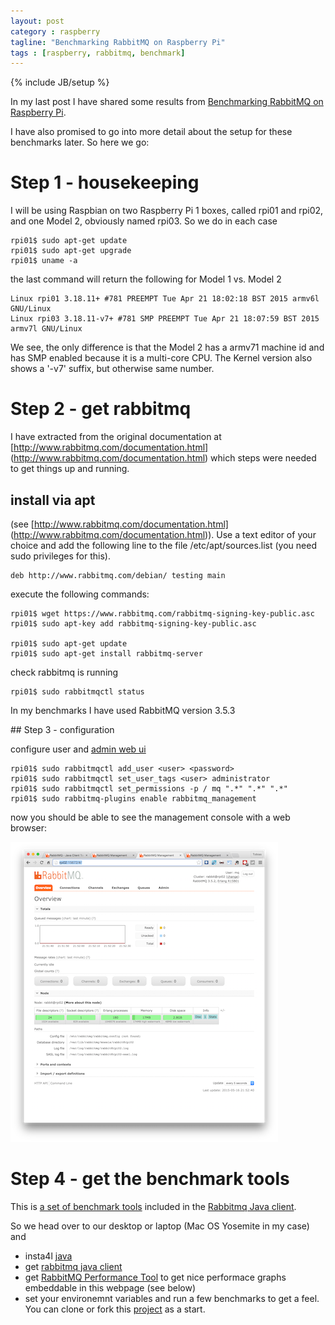 ```yaml
---
layout: post
category : raspberry
tagline: "Benchmarking RabbitMQ on Raspberry Pi"
tags : [raspberry, rabbitmq, benchmark]
---
```

{% include JB/setup %}


In my last post I have shared some results from [Benchmarking RabbitMQ on Raspberry Pi](/raspberry/2015/05/17/benchmarking-rabbitmq-on-raspberry/).  

I have also promised to go into more detail about the setup for these benchmarks later. So here we go:

# Step 1 - housekeeping

I will be using Raspbian on two Raspberry Pi 1 boxes, called rpi01
and rpi02, and one Model 2,  obviously named rpi03. So we do in
each case

```
rpi01$ sudo apt-get update
rpi01$ sudo apt-get upgrade
rpi01$ uname -a
```

the last command will return the following for Model 1 vs. Model 2

```
Linux rpi01 3.18.11+ #781 PREEMPT Tue Apr 21 18:02:18 BST 2015 armv6l GNU/Linux
Linux rpi03 3.18.11-v7+ #781 SMP PREEMPT Tue Apr 21 18:07:59 BST 2015 armv7l GNU/Linux
```

We see, the only difference is that the Model 2 has a armv71 machine
id and has SMP enabled because it is a multi-core CPU. The Kernel version also shows a '-v7' suffix, but otherwise same number.


# Step 2 - get rabbitmq

I have extracted from the original documentation at
[http://www.rabbitmq.com/documentation.html]
(http://www.rabbitmq.com/documentation.html)
which steps were needed to get things up and running.

## install via apt 
(see
[http://www.rabbitmq.com/documentation.html]
(http://www.rabbitmq.com/documentation.html)).
  Use a text editor of your choice and add the following 
line to the file /etc/apt/sources.list (you need sudo privileges for this).


```
deb http://www.rabbitmq.com/debian/ testing main
```

execute the following commands: 

```
rpi01$ wget https://www.rabbitmq.com/rabbitmq-signing-key-public.asc
rpi01$ sudo apt-key add rabbitmq-signing-key-public.asc 

rpi01$ sudo apt-get update
rpi01$ sudo apt-get install rabbitmq-server
```

check rabbitmq is running 

```
rpi01$ sudo rabbitmqctl status
```

In my benchmarks I have used RabbitMQ version 3.5.3

## Step 3 - configuration

configure user and [admin web ui](http://www.rabbitmq.com/management.html)

```
rpi01$ sudo rabbitmqctl add_user <user> <password>
rpi01$ sudo rabbitmqctl set_user_tags <user> administrator
rpi01$ sudo rabbitmqctl set_permissions -p / mq ".*" ".*" ".*"
rpi01$ sudo rabbitmq-plugins enable rabbitmq_management
```

now you should be able to see the management console with a web browser: 

![Rabbit console](/assets/img/2015/05/16/rabbit-console.png)

# Step 4 - get the benchmark tools

This is [a set of benchmark tools](http://www.rabbitmq.com/java-tools.html)
included in the [Rabbitmq Java client](http://www.rabbitmq.com/java-client.html).

So we head over to our desktop or laptop (Mac OS Yosemite in my case) and 

- insta4l [java](http://www.oracle.com/technetwork/java/javase/downloads/index.html)
- get [rabbitmq java client](http://www.rabbitmq.com/java-client.html)
- get [RabbitMQ Performance
Tool](https://github.com/rabbitmq/rabbitmq-perf-html) to get nice
performace graphs embeddable in this webpage (see below)
- set your environemnt variables and run a few benchmarks to get a feel. You can clone or fork this [project](https://github.com/abarbanell/rabbitbench) as a start. 







